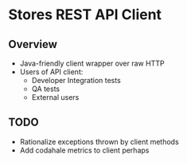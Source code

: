 
# Stores REST API Client

## Overview

  * Java-friendly client wrapper over raw HTTP
  * Users of API client:
    * Developer Integration tests
    * QA tests
    * External users 

## TODO

  * Rationalize exceptions thrown by client methods
  * Add codahale metrics to client perhaps

